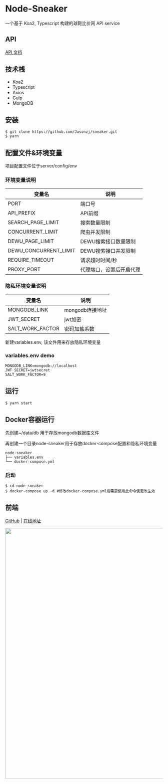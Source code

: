 # Node-Sneaker

一个基于 Koa2, Typescript 构建的球鞋比价网 API service

## API

[API 文档](https://documenter.getpostman.com/view/13196019/TVmMfxDF)

## 技术桟

- Koa2
- Typescript
- Axios
- Gulp
- MongoDB
## 安装
```shell
$ git clone https://github.com/Jasonzj/sneaker.git
$ yarn
```
## 配置文件&环境变量
项目配置文件位于server/config/env

### 环境变量说明

| 变量名 | 说明 |
| --- | --- |
| PORT | 端口号 |
| API_PREFIX | API前缀 |
| SEARCH_PAGE_LIMIT | 搜索数量限制 |
| CONCURRENT_LIMIT | 爬虫并发限制 |
| DEWU_PAGE_LIMIT | DEWU搜索接口数量限制 |
| DEWU_CONCURRENT_LIMIT | DEWU搜索接口并发限制 |
| REQUIRE_TIMEOUT | 请求超时时间/秒 |
| PROXY_PORT | 代理端口，设置后开启代理 |

### 隐私环境变量说明

| 变量名 | 说明 |
| --- | --- |
| MONGODB_LINK | mongodb连接地址 |
| JWT_SECRET | jwt加密 |
| SALT_WORK_FACTOR | 密码加盐系数 |

新建variables.env, 该文件用来存放隐私环境变量
### variables.env demo
```shell
MONGODB_LINK=mongodb://localhost
JWT_SECRET=jwtsecret
SALT_WORK_FACTOR=9
```

## 运行
```shell
$ yarn start
```

## Docker容器运行
先创建~/data/db 用于存放mongodb数据库文件

再创建一个目录node-sneaker用于存放docker-compose配置和隐私环境变量
```shell
node-sneaker
├── variables.env
└── docker-compose.yml
```
### 启动
```shell
$ cd node-sneaker
$ docker-compose up -d #修改docker-compose.yml后需要使用此命令使更改生效
```


## 前端

[GitHub](https://github.com/Jasonzj/sneaker) | [在线地址](http://www.sneakerapp.tk/)

<img src="https://github.com/Jasonzj/sneaker/blob/main/screenshots/demo.gif" width=800 align=left>
